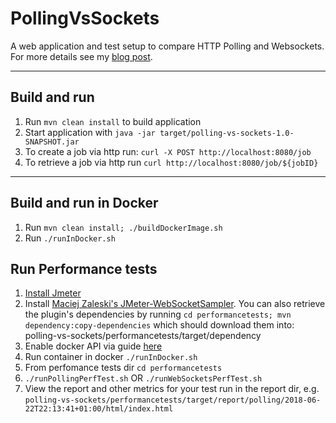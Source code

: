 # PollingVsSockets

A web application and test setup to compare HTTP Polling and Websockets.  For more details see my [blog post](https://phillbarber.blogspot.com/2018/05/efficiency-of-polling-vs-websockets.html).

---

## Build and run

1. Run `mvn clean install` to build application
2. Start application with `java -jar target/polling-vs-sockets-1.0-SNAPSHOT.jar`
3. To create a job via http run: `curl -X POST http://localhost:8080/job`
4. To retrieve a job via http run `curl http://localhost:8080/job/${jobID}`
---

## Build and run in Docker 

1. Run `mvn clean install; ./buildDockerImage.sh`
2. Run `./runInDocker.sh`

## Run Performance tests

1. [Install Jmeter](https://jmeter.apache.org/download_jmeter.cgi)
2. Install [Maciej Zaleski's JMeter-WebSocketSampler](https://github.com/maciejzaleski/JMeter-WebSocketSampler/wiki).  You can also retrieve the plugin's dependencies by running `cd performancetests; mvn dependency:copy-dependencies` which should download them into: polling-vs-sockets/performancetests/target/dependency 
3. Enable docker API via guide [here](https://www.ivankrizsan.se/2016/05/18/enabling-docker-remote-api-on-ubuntu-16-04/)
3. Run container in docker `./runInDocker.sh`
4. From perfomance tests dir `cd performancetests` 
5. `./runPollingPerfTest.sh` OR `./runWebSocketsPerfTest.sh`
6. View the report and other metrics for your test run in the report dir, e.g. `polling-vs-sockets/performancetests/target/report/polling/2018-06-22T22:13:41+01:00/html/index.html`
